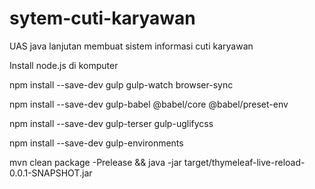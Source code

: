 # sytem-cuti-karyawan
UAS java lanjutan membuat sistem informasi cuti karyawan

Install node.js di komputer 

npm install --save-dev gulp gulp-watch browser-sync

npm install --save-dev gulp-babel @babel/core @babel/preset-env

npm install --save-dev gulp-terser gulp-uglifycss

npm install --save-dev gulp-environments

mvn clean package -Prelease && java -jar target/thymeleaf-live-reload-0.0.1-SNAPSHOT.jar
